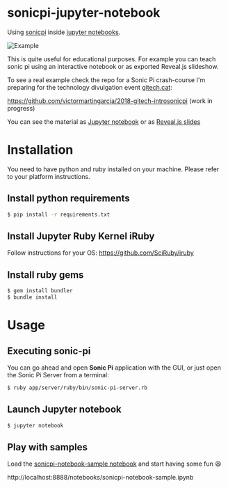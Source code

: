 # sonicpi-jupyter-notebook
Using [sonicpi](http://sonic-pi.net/) inside [jupyter notebooks](http://jupyter.org/).

![Example](sonicpi-jupyter.gif)

This is quite useful for educational purposes. For example you can teach sonic pi  using an interactive notebook or as exported Reveal.js slideshow.

To see a real example check the repo for a Sonic Pi crash-course I'm preparing for the technology divulgation event [gitech.cat](http://gitech.cat/): 

https://github.com/victormartingarcia/2018-gitech-introsonicpi (work in progress) 

You can see the material as [Jupyter notebook](http://nbviewer.ipython.org/github/victormartingarcia/2018-sonicpi-intropandas/blob/master/sonicpi_introduction.ipynb) or as [Reveal.js slides](http://nbviewer.ipython.org/format/slides/github/victormartingarcia/2018-gitech-introsonicpi/blob/master/sonicpi_introduction.ipynb#/) 

# Installation

You need to have python and ruby installed on your machine. Please refer to your platform instructions. 

## Install python requirements

```bash
$ pip install -r requirements.txt
```
## Install Jupyter Ruby Kernel iRuby

Follow instructions for your OS: https://github.com/SciRuby/iruby

## Install ruby gems

```bash
$ gem install bundler
$ bundle install
```


# Usage

## Executing sonic-pi

You can go ahead and open __Sonic Pi__ application with the GUI, or just open the Sonic Pi Server from a terminal:

```bash
$ ruby app/server/ruby/bin/sonic-pi-server.rb
```

## Launch Jupyter notebook

```bash
$ jupyter notebook
```

## Play with samples

Load the [sonicpi-notebook-sample notebook](sonicpi-notebook-sample.ipynb) and start having some fun 😆

http://localhost:8888/notebooks/sonicpi-notebook-sample.ipynb

